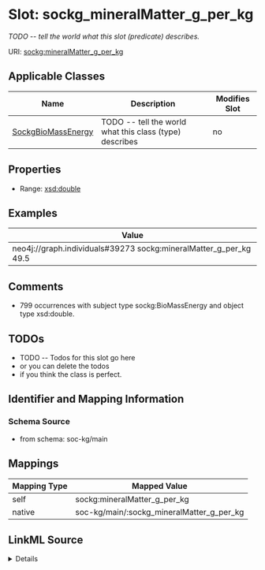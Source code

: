 

# Slot: sockg_mineralMatter_g_per_kg


_TODO -- tell the world what this slot (predicate) describes._





URI: [sockg:mineralMatter_g_per_kg](http://www.semanticweb.org/sockg/ontologies/2024/0/soil-carbon-ontology/mineralMatter_g_per_kg)



<!-- no inheritance hierarchy -->





## Applicable Classes

| Name | Description | Modifies Slot |
| --- | --- | --- |
| [SockgBioMassEnergy](../classes/SockgBioMassEnergy.md) | TODO -- tell the world what this class (type) describes |  no  |







## Properties

* Range: [xsd:double](http://www.w3.org/2001/XMLSchema#double)






## Examples

| Value |
| --- |
| neo4j://graph.individuals#39273 sockg:mineralMatter_g_per_kg 49.5 |

## Comments

* 799 occurrences with subject type sockg:BioMassEnergy and object type xsd:double.

## TODOs

* TODO -- Todos for this slot go here
* or you can delete the todos
* if you think the class is perfect.

## Identifier and Mapping Information







### Schema Source


* from schema: soc-kg/main




## Mappings

| Mapping Type | Mapped Value |
| ---  | ---  |
| self | sockg:mineralMatter_g_per_kg |
| native | soc-kg/main/:sockg_mineralMatter_g_per_kg |




## LinkML Source

<details>
```yaml
name: sockg_mineralMatter_g_per_kg
description: TODO -- tell the world what this slot (predicate) describes.
todos:
- TODO -- Todos for this slot go here
- or you can delete the todos
- if you think the class is perfect.
comments:
- 799 occurrences with subject type sockg:BioMassEnergy and object type xsd:double.
examples:
- value: neo4j://graph.individuals#39273 sockg:mineralMatter_g_per_kg 49.5
from_schema: soc-kg/main
rank: 1000
slot_uri: sockg:mineralMatter_g_per_kg
alias: sockg_mineralMatter_g_per_kg
domain_of:
- sockg_BioMassEnergy
range: double

```
</details>